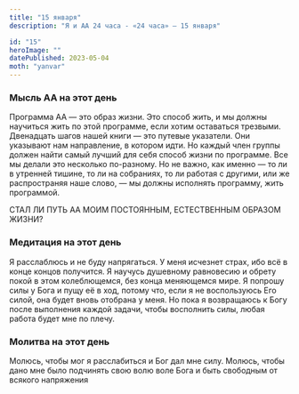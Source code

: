 ```yaml
---
title: "15 января"
description: "Я и АА 24 часа - «24 часа» — 15 января"

id: "15"
heroImage: ""
datePublished: 2023-05-04
moth: "yanvar"
---
```


### Мысль АА на этот день

Программа АА — это образ жизни. Это способ жить, и мы должны научиться жить по
этой программе, если хотим оставаться трезвыми. Двенадцать шагов нашей книги —
это путевые указатели. Они указывают нам направление, в котором идти. Но
каждый член группы должен найти самый лучший для себя способ жизни по
программе. Все мы делали это несколько по-разному. Но не важно, как именно —
то ли в утренней тишине, то ли на собраниях, то ли работая с другими, или же
распространяя наше слово, — мы должны исполнять программу, жить программой.

СТАЛ ЛИ ПУТЬ АА МОИМ ПОСТОЯННЫМ, ЕСТЕСТВЕННЫМ ОБРАЗОМ ЖИЗНИ?

### Медитация на этот день

Я расслаблюсь и не буду напрягаться. У меня исчезнет страх, ибо всё в конце
концов получится. Я научусь душевному равновесию и обрету покой в этом
колеблющемся, без конца меняющемся мире. Я попрошу силы у Бога и пущу её в
ход, потому что, если я не воспользуюсь Его силой, она будет вновь отобрана у
меня. Но пока я возвращаюсь к Богу после выполнения каждой задачи, чтобы
восполнить силы, любая работа будет мне по плечу.

### Молитва на этот день

Молюсь, чтобы мог я расслабиться и Бог дал мне силу. Молюсь, чтобы дано мне
было подчинять свою волю воле Бога и быть свободным от всякого напряжения
